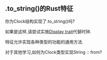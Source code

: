 ## .to_string()的Rust特征

你为Clock结构实现了.to_string()吗?

如果是这样,请尝试实施[Display trait](https://doc.rust-lang.org/std/fmt/trait.Display.html)代替时钟.

特征允许实现各种类型的功能的通用方法.

对于其他学习,如何为Clock类型实现String :: from?
